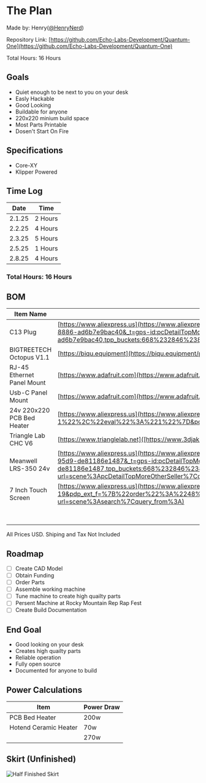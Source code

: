 # The Plan

Made by: Henry([@HenryNerd](https://github.com/HenryNerd))

Repository Link: [https://github.com/Echo-Labs-Development/Quantum-One](https://github.com/Echo-Labs-Development/Quantum-One)

Total Hours: 16 Hours

## Goals
- Quiet enough to be next to you on your desk
- Easly Hackable
- Good Looking
- Buildable for anyone
- 220x220 minium build space
- Most Parts Printable
- Dosen't Start On Fire

## Specifications
- Core-XY
- Klipper Powered

## Time Log
| Date | Time |
| -------- | -------- |
| 2.1.25 | 2 Hours |
| 2.2.25 | 4 Hours |
| 2.3.25 | 5 Hours |
| 2.5.25 | 1 Hours |
| 2.8.25 | 4 Hours |

### Total Hours: 16 Hours

## BOM
 | Item Name | Link | Quanity | Price |
 | ----------- | ----------- | ----------- | ----------- |
 | C13 Plug | [https://www.aliexpress.us](https://www.aliexpress.us/item/3256801329405382.html?spm=a2g0o.detail.pcDetailTopMoreOtherSeller.5.215f0JFN0JFNG6&gps-id=pcDetailTopMoreOtherSeller&scm=1007.40050.354490.0&scm_id=1007.40050.354490.0&scm-url=1007.40050.354490.0&pvid=f89a4215-d87d-42ec-8886-ad6b7e9bac40&_t=gps-id:pcDetailTopMoreOtherSeller,scm-url:1007.40050.354490.0,pvid:f89a4215-d87d-42ec-8886-ad6b7e9bac40,tpp_buckets:668%232846%238112%231997&pdp_npi=4%40dis%21USD%210.89%210.89%21%21%210.89%210.89%21%402101ec1f17384603334741240e06be%2112000016423634683%21rec%21US%21%21ABXZ&utparam-url=scene%3ApcDetailTopMoreOtherSeller%7Cquery_from%3A) | x1 | $1.69 |
 | BIGTREETECH Octopus V1.1 | [https://biqu.equipment](https://biqu.equipment/products/bigtreetech-octopus-v1-1?variant=39749193990242) | x1 | $59.65 |
 | RJ-45 Ethernet Panel Mount | [https://www.adafruit.com](https://www.adafruit.com/product/4130) | x1 | $5.95 |
 | Usb-C Panel Mount | [https://www.adafruit.com](https://www.adafruit.com/product/4259) | x1 | $5.95 |
 | 24v 220x220 PCB Bed Heater | [https://www.aliexpress.us](https://www.aliexpress.us/item/3256807814642251.html?spm=a2g0o.productlist.main.17.981813aeOB3Hfn&algo_pvid=90e91e82-7bb1-45e6-b3d9-c68414ed180c&algo_exp_id=90e91e82-7bb1-45e6-b3d9-c68414ed180c-8&pdp_ext_f=%7B%22order%22%3A%22-1%22%2C%22eval%22%3A%221%22%7D&pdp_npi=4%40dis%21USD%2112.68%2112.68%21%21%2112.68%2112.68%21%402103245417386310408614140e5d96%2112000043217585410%21sea%21US%210%21ABX&curPageLogUid=BDLcSioq41uV&utparam-url=scene%3Asearch%7Cquery_from%3A) | x1 | $12.68 |
 | Triangle Lab CHC V6 | [https://www.trianglelab.net]([https://www.3djake.com/e3d/revo-micro](https://www.trianglelab.net/products/chcceramic-heating-core-v6-hotend?utm_source=chatgpt.com&VariantsId=10259) | x1 | $19.68  |
 | Meanwell LRS-350 24v | [https://www.aliexpress.us](https://www.aliexpress.us/item/3256805905839863.html?spm=a2g0o.detail.pcDetailTopMoreOtherSeller.4.44a2PKjiPKjioB&gps-id=pcDetailTopMoreOtherSeller&scm=1007.40050.354490.0&scm_id=1007.40050.354490.0&scm-url=1007.40050.354490.0&pvid=5674e8e5-b08a-491b-95d9-de81186e1487&_t=gps-id:pcDetailTopMoreOtherSeller,scm-url:1007.40050.354490.0,pvid:5674e8e5-b08a-491b-95d9-de81186e1487,tpp_buckets:668%232846%238116%232002&pdp_npi=4%40dis%21USD%2119.02%218.41%21%21%21139.16%2161.55%21%402103146f17386255943693136e7a8a%2112000035784446001%21rec%21US%21%21ABX&utparam-url=scene%3ApcDetailTopMoreOtherSeller%7Cquery_from%3A) | x1 | $31.63 |
 | 7 Inch Touch Screen | [https://www.aliexpress.us](https://www.aliexpress.us/item/3256804167236283.html?spm=a2g0o.productlist.main.39.3ad8xjXXxjXXU5&algo_pvid=368a8996-0c92-405d-a588-d0086556568a&algo_exp_id=368a8996-0c92-405d-a588-d0086556568a-19&pdp_ext_f=%7B%22order%22%3A%2248%22%2C%22eval%22%3A%221%22%7D&pdp_npi=4%40dis%21USD%2135.29%2135.19%21%21%2135.29%2135.19%21%402103010e17390575741222474e3612%2112000037481698059%21sea%21US%210%21ABX&curPageLogUid=uORoi6xnKxlZ&utparam-url=scene%3Asearch%7Cquery_from%3A) | x1 | $35.19  |
 | | | Total Price | $172.42 |
 
All Prices USD. Shiping and Tax Not Included

## Roadmap
- [ ] Create CAD Model
- [ ] Obtain Funding
- [ ] Order Parts
- [ ] Assemble working machine
- [ ] Tune machine to create high quailty parts
- [ ] Persent Machine at Rocky Mountain Rep Rap Fest
- [ ] Create Build Documentation

## End Goal
- Good looking on your desk
- Creates high quailty parts
- Reliable operation
- Fully open source
- Documented for anyone to build

## Power Calculations
| Item | Power Draw |
| ------ | ------ |
| PCB Bed Heater | 200w |
| Hotend Ceramic Heater | 70w |
| | 270w |

## Skirt (Unfinished)
![Half Finished Skirt](https://cloud-o589vt3c5-hack-club-bot.vercel.app/0screenshot_2025-02-03_at_9.30.14___pm.png)

